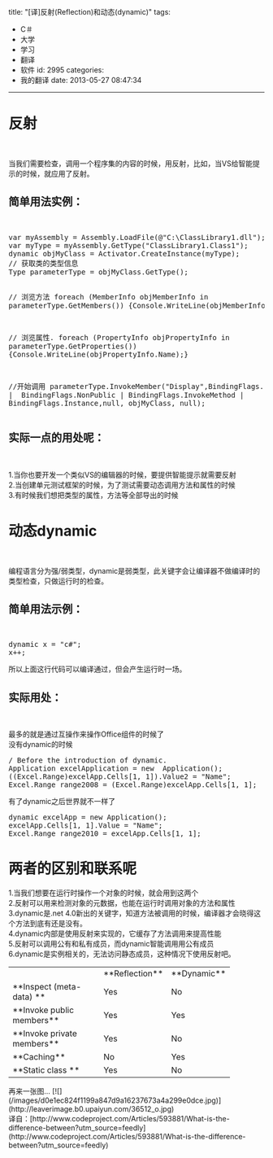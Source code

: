 title: "[译]反射(Reflection)和动态(dynamic)"
tags:
  - C＃
  - 大学
  - 学习
  - 翻译
  - 软件
id: 2995
categories:
  - 我的翻译
date: 2013-05-27 08:47:34
---

# 反射

&nbsp;
<div>当我们需要检查，调用一个程序集的内容的时候，用反射，比如，当VS给智能提示的时候，就应用了反射。</div>
<div></div>
<div></div>

## 简单用法实例：

&nbsp;
<div>
<pre class="lang:default decode:true">var myAssembly = Assembly.LoadFile(@"C:\ClassLibrary1.dll");
var myType = myAssembly.GetType("ClassLibrary1.Class1");
dynamic objMyClass = Activator.CreateInstance(myType);
// 获取类的类型信息
Type parameterType = objMyClass.GetType();

// 浏览方法
foreach (MemberInfo objMemberInfo in parameterType.GetMembers())
{Console.WriteLine(objMemberInfo.Name);}

// 浏览属性.
foreach (PropertyInfo objPropertyInfo in parameterType.GetProperties())
{Console.WriteLine(objPropertyInfo.Name);}

//开始调用
parameterType.InvokeMember("Display",BindingFlags.Public | 
BindingFlags.NonPublic | BindingFlags.InvokeMethod | 
BindingFlags.Instance,null, objMyClass, null);</pre>
</div>
<div></div>
<div></div>

## 实际一点的用处呢：

&nbsp;
<div>1.当你也要开发一个类似VS的编辑器的时候，要提供智能提示就需要反射</div>
<div>2.当创建单元测试框架的时候，为了测试需要动态调用方法和属性的时候</div>
<div>3.有时候我们想把类型的属性，方法等全部导出的时候</div>
<div></div>
<div></div>

# 动态dynamic

&nbsp;
<div>编程语言分为强/弱类型，dynamic是弱类型，此关键字会让编译器不做编译时的类型检查，只做运行时的检查。</div>
<div></div>
<div></div>

## 简单用法示例：

&nbsp;
<div>
<pre lang="cs">dynamic x = "c#";
x++;</pre>
</div>
<div>所以上面这行代码可以编译通过，但会产生运行时一场。</div>
<div></div>
<div></div>

## 实际用处：

&nbsp;
<div>最多的就是通过互操作来操作Office组件的时候了</div>
<div>没有dynamic的时候</div>
<div>
<pre lang="cs">/ Before the introduction of dynamic.
Application excelApplication = new  Application();
((Excel.Range)excelApp.Cells[1, 1]).Value2 = "Name";
Excel.Range range2008 = (Excel.Range)excelApp.Cells[1, 1];</pre>
</div>
<div>有了dynamic之后世界就不一样了</div>
<div>
<pre lang="cs">dynamic excelApp = new Application();
excelApp.Cells[1, 1].Value = "Name";
Excel.Range range2010 = excelApp.Cells[1, 1];</pre>
</div>
<div></div>

# 两者的区别和联系呢

<div></div>
<div></div>
<div>1.当我们想要在运行时操作一个对象的时候，就会用到这两个</div>
<div>2.反射可以用来检测对象的元数据，也能在运行时调用对象的方法和属性</div>
<div>3.dynamic是.net 4.0新出的关键字，知道方法被调用的时候，编译器才会晓得这个方法到底有还是没有。</div>
<div>4.dynamic内部是使用反射来实现的，它缓存了方法调用来提高性能</div>
<div>5.反射可以调用公有和私有成员，而dynamic智能调用用公有成员</div>
<div>6.dynamic是实例相关的，无法访问静态成员，这种情况下使用反射吧。</div>
<div></div>
<div></div>
<div>
<table>
<tbody>
<tr>
<td width="163"></td>
<td width="68">**Reflection**</td>
<td>**Dynamic**</td>
</tr>
<tr>
<td width="163">**Inspect (meta-data) **</td>
<td width="68">Yes</td>
<td>No</td>
</tr>
<tr>
<td width="163">**Invoke public members**</td>
<td width="68">Yes</td>
<td>Yes</td>
</tr>
<tr>
<td width="163">**Invoke private members**</td>
<td width="68">Yes</td>
<td>No</td>
</tr>
<tr>
<td width="163">**Caching**</td>
<td width="68">No</td>
<td>Yes</td>
</tr>
<tr>
<td width="163">**Static class **</td>
<td width="68">Yes</td>
<td>No</td>
</tr>
</tbody>
</table>
再来一张图...
[![](/images/d0e1ec824f1199a847d9a16237673a4a299e0dce.jpg)](http://leaverimage.b0.upaiyun.com/36512_o.jpg)

</div>
<div></div>
<div>译自：[http://www.codeproject.com/Articles/593881/What-is-the-difference-between?utm_source=feedly](http://www.codeproject.com/Articles/593881/What-is-the-difference-between?utm_source=feedly)</div>
<div></div>
